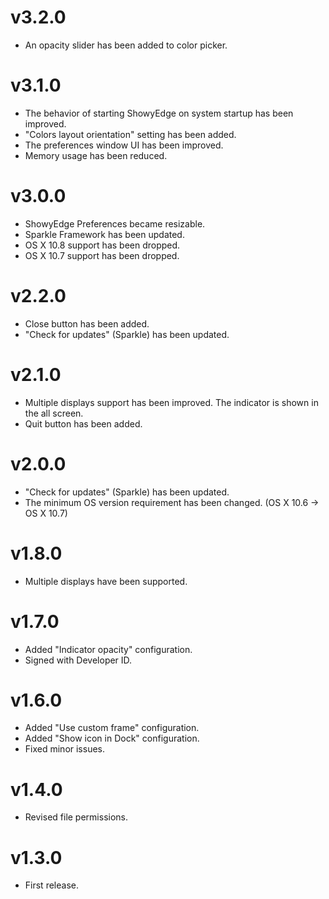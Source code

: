 # v3.2.0

* An opacity slider has been added to color picker.


# v3.1.0

* The behavior of starting ShowyEdge on system startup has been improved.
* "Colors layout orientation" setting has been added.
* The preferences window UI has been improved.
* Memory usage has been reduced.


# v3.0.0

* ShowyEdge Preferences became resizable.
* Sparkle Framework has been updated.
* OS X 10.8 support has been dropped.
* OS X 10.7 support has been dropped.


# v2.2.0

* Close button has been added.
* "Check for updates" (Sparkle) has been updated.

# v2.1.0

* Multiple displays support has been improved. The indicator is shown in the all screen.
* Quit button has been added.


# v2.0.0

* "Check for updates" (Sparkle) has been updated.
* The minimum OS version requirement has been changed. (OS X 10.6 -> OS X 10.7)


# v1.8.0

* Multiple displays have been supported.


# v1.7.0

* Added "Indicator opacity" configuration.
* Signed with Developer ID.


# v1.6.0

* Added "Use custom frame" configuration.
* Added "Show icon in Dock" configuration.
* Fixed minor issues.


# v1.4.0

* Revised file permissions.


# v1.3.0

* First release.
